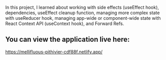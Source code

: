 In this project, I learned about working with side effects (useEffect hook), dependencies, useEffect cleanup function, managing more complex state with useReducer hook, managing app-wide or component-wide state with React Context API (useContext hook), and Forward Refs.

## You can view the application live here:
https://mellifluous-pithivier-cdf88f.netlify.app/
